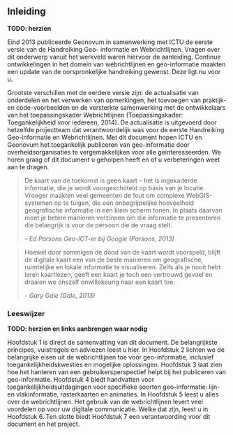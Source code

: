 ## Inleiding

**TODO: herzien**

Eind 2013 publiceerde Geonovum in samenwerking met ICTU de eerste versie van de Handreiking Geo-
informatie en Webrichtlijnen. Vragen over dit onderwerp vanuit het werkveld waren hiervoor de aanleiding.
Continue ontwikkelingen in het domein van webrichtlijnen en geo-informatie maakten een update van de
oorspronkelijke handreiking gewenst. Deze ligt nu voor u.

Grootste verschillen met de eerdere versie zijn: de actualisatie van onderdelen en het verwerken van
opmerkingen, het toevoegen van praktijk- en code-voorbeelden en de versterkte samenwerking met de
ontwikkelaars van het toepassingskader Webrichtlijnen (Toepassingskader: Toegankelijkheid voor iedereen,
2014). De actualisatie is uitgevoerd door hetzelfde projectteam dat verantwoordelijk was voor de eerste
Handreiking Geo-informatie en Webrichtlijnen. Met dit document hopen ICTU en Geonovum het toegankelijk
publiceren van geo-informatie door overheidsorganisaties te vergemakkelijken voor alle geïnteresseerden.
We horen graag of dit document u geholpen heeft en of u verbeteringen weet aan te dragen.

> De kaart van de toekomst is geen kaart – het is ingekaderde informatie, die je wordt
> voorgeschoteld op basis van je locatie. Vroeger maakten veel gemeenten de fout om complexe
> WebGIS-systemen op te tuigen, die een onbegrijpelijke hoeveelheid geografische informatie in een
> klein scherm tonen. In plaats daarvan moet je betere manieren verzinnen om die informatie te
> presenteren die belangrijk is voor de persoon die de vraag stelt.
>
> _- Ed Parsons Geo-ICT-er bij Google (Parsons, 2013)_


> Hoewel door sommigen de dood van de kaart wordt voorspeld, blijft de digitale kaart een van de beste manieren om geografische, ruimtelijke en lokale informatie te visualiseren. Zelfs als je nooit hebt leren kaartlezen, geeft een kaart je toch een vertrouwd gevoel en draaien we onszelf onwillekeurig naar een kaart toe.
>
> _- Gary Gale (Gale, 2013)_

### Leeswijzer

**TODO: herzien en links aanbrengen waar nodig**

Hoofdstuk 1 is direct de samenvatting van dit document. De belangrijkste principes, vuistregels en adviezen leest u hier. In Hoofdstuk 2 lichten we de belangrijke eisen uit de webrichtlijnen toe voor geo-informatie, inclusief toegankelijkheidskwesties en mogelijke oplossingen. Hoofdstuk 3 laat zien hoe het hanteren van een gebruikersperspectief helpt bij het publiceren van geo-informatie. Hoofdstuk 4 biedt handvatten voor toegankelijkheidsuitdagingen voor specifieke soorten geo-informatie: lijn- en vlakinformatie, rasterkaarten en animaties. In Hoofdstuk 5 leest u alles over de webrichtlijnen. Het gebruik van de webrichtlijnen levert veel voordelen op voor uw digitale communicatie. Welke dat zijn, leest u in Hoofdstuk 6. Ten slotte biedt Hoofdstuk 7 een verantwoording voor dit document en het project.
